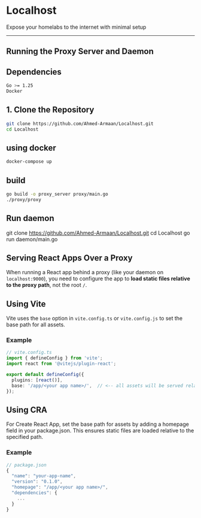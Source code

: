 # Localhost

Expose your homelabs to the internet with minimal setup

---

##  Running the Proxy Server and Daemon

## Dependencies
```bash
Go >= 1.25
Docker
```

## 1. Clone the Repository

```bash
git clone https://github.com/Ahmed-Armaan/Localhost.git
cd Localhost
```

## using docker
```bash
docker-compose up
```

## build
```bash
go build -o proxy_server proxy/main.go
./proxy/proxy
```

## Run daemon
git clone https://github.com/Ahmed-Armaan/Localhost.git
cd Localhost
go run daemon/main.go <appname> <appPort>

## Serving React Apps Over a Proxy

When running a React app behind a proxy (like your daemon on `localhost:9000`), you need to configure the app to **load static files relative to the proxy path**, not the root `/`.  

##  Using Vite

Vite uses the `base` option in `vite.config.ts` or `vite.config.js` to set the base path for all assets.

### Example

```ts
// vite.config.ts
import { defineConfig } from 'vite';
import react from '@vitejs/plugin-react';

export default defineConfig({
  plugins: [react()],
  base: '/app/<your app name>/',  // <-- all assets will be served relative to this path
});
```

## Using CRA

For Create React App, set the base path for assets by adding a homepage field in your package.json. This ensures static files are loaded relative to the specified path.

### Example

```ts
// package.json
{
  "name": "your-app-name",
  "version": "0.1.0",
  "homepage": "/app/<your app name>/",
  "dependencies": {
    ...
  }
}
```
